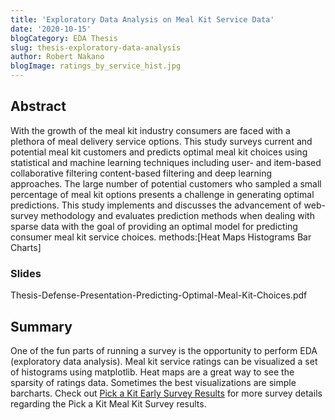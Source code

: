 ```yaml
---
title: 'Exploratory Data Analysis on Meal Kit Service Data'
date: '2020-10-15'
blogCategory: EDA Thesis
slug: thesis-exploratory-data-analysis
author: Robert Nakano
blogImage: ratings_by_service_hist.jpg
---
```


<h2>Abstract</h2>
With the growth of the meal kit industry consumers are faced with a plethora of meal delivery service options. This study surveys current and potential meal kit customers and predicts optimal meal kit choices using statistical and machine learning techniques including user- and item-based collaborative filtering content-based filtering and deep learning approaches. The large number of potential customers who sampled a small percentage of meal kit options presents a challenge in generating optimal predictions. This study implements and discusses the advancement of web-survey methodology and evaluates prediction methods when dealing with sparse data with the goal of providing an optimal model for predicting consumer meal kit service choices.
methods:[Heat Maps Histograms Bar Charts]

<h3>Slides</h3>Thesis-Defense-Presentation-Predicting-Optimal-Meal-Kit-Choices.pdf

<h2>Summary</h2> 
One of the fun parts of running a survey is the opportunity to perform EDA (exploratory data analysis). Meal kit service ratings can be visualized a set of histograms using matplotlib. Heat maps are a great way to see the sparsity of ratings data. Sometimes the best visualizations are simple barcharts. Check out <a href="https://pickakit.com/blog/early-survey-results">Pick a Kit Early Survey Results</a> for more survey details regarding the Pick a Kit Meal Kit Survey results.

